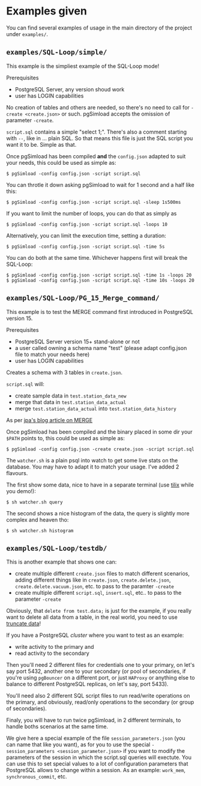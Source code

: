 # Examples given

You can find several examples of usage in the main directory of the project
under `examples/`.

## `examples/SQL-Loop/simple/`

This example is the simpliest example of the SQL-Loop mode!

Prerequisites

 - PostgreSQL Server, any version shoud work
 - user has LOGIN capabilities

No creation of tables and others are needed, so there's no need to call for
`-create <create.json>` or such. pgSimload accepts the omission of parameter 
`-create`.

`script.sql` contains a simple "select 1;". There's also a comment starting
with `--`, like in ... plain SQL. So that means this file is just the SQL
script you want it to be. Simple as that.

Once pgSimload has been compiled **and** the `config.json` adapted to suit
your needs, this could be used as simple as:

```code
$ pgSimload -config config.json -script script.sql
```

You can throtle it down asking pgSimload to wait for 1 second and a half like
this:

```code
$ pgSimload -config config.json -script script.sql -sleep 1s500ms
```

If you want to limit the number of loops, you can do that as simply as

```code
$ pgSimload -config config.json -script script.sql -loops 10
```

Alternatively, you can limit the execution time, setting a duration:

```code
$ pgSimload -config config.json -script script.sql -time 5s
```
You can do both at the same time. Whichever happens first will
break the SQL-Loop:

```code
$ pgSimload -config config.json -script script.sql -time 1s -loops 20
$ pgSimload -config config.json -script script.sql -time 10s -loops 20
```

## `examples/SQL-Loop/PG_15_Merge_command/`

This example is to test the MERGE command first introduced in PostgreSQL
version 15.

Prerequisites

 - PostgreSQL Server version 15+ stand-alone or not
 - a user called owning a schema name "test" (please adapt config.json file to
   match your needs here)
 - user has LOGIN capabilities

Creates a schema with 3 tables in `create.json`.

`script.sql` will:

 - create sample data in `test.station_data_new`
 - merge that data in `test.station_data_actual`
 - merge `test.station_data_actual` into `test.station_data_history`

As per [jpa's blog article on MERGE](https://www.crunchydata.com/blog/a-look-at-postgres-15-merge-command-with-examples)

Once pgSimload has been compiled and the binary placed in some dir your
`$PATH` points to, this could be used as simple as:

```code
$ pgSimload -config config.json -create create.json -script script.sql
```

The `watcher.sh` is a plain psql into watch to get some live stats on the
database. You may have to adapt it to match your usage. I've added 2 flavours.

The first show some data, nice to have in a separate terminal (use
[tilix](https://gnunn1.github.io/tilix-web/) while you demo!):

```code
$ sh watcher.sh query
```

The second shows a nice histogram of the data, the query is slightly more
complex and heaven tho:

```code
$ sh watcher.sh histogram
```

## `examples/SQL-Loop/testdb/`

This is another example that shows one can:

 - create multiple different `create.json` files to match different scenarios,
   adding different things like in `create.json`, `create.delete.json`,
`create.delete.vacuum.json`, etc. to pass to the paramter `-create`
 - create multiple different `script.sql`, `insert.sql`, etc.. to pass to the
   parameter `-create`

Obviously, that `delete from test.data;` is just for the example, if you
really want to delete all data from a table, in the real world, you need to
use [truncate
data](https://www.postgresql.org/docs/current/sql-truncate.html)!

If you have a PostgreSQL *cluster* where you want to test as an example:

 - write activity to the primary and
 - read activity to the secondary

Then you'll need 2 different files for credentials one to your primary, on
let's say port 5432, another one to your secondary (or pool of secondaries, if
you're using `pgBouncer` on a different port, or just `HAProxy` or anything
else to balance to different PostgreSQL replicas, on let's say, port 5433).

You'll need also 2 different SQL script files to run read/write operations on
the primary, and obviously, read/only operations to the secondary (or group of
secondaries).

Finaly, you will have to run twice pgSimload, in 2 different terminals, to
handle boths scenarios at the same time.

We give here a special example of the file `session_parameters.json` (you can
name that like you want), as for you to use the special `-session_parameters
<session_parameter.json>` if you want to modify the parameters of the session
in which the script.sql queries will exectute. You can use this to set special
values to a lot of configuration parameters that PostgreSQL allows to change
within a session. As an example: `work_mem`, `synchronous_commit`, etc.

